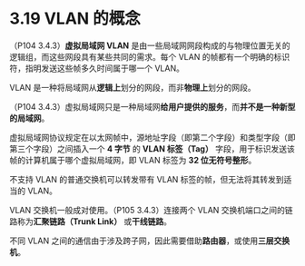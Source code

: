 # 3.19 VLAN 的概念

（P104 3.4.3）**虚拟局域网 VLAN** 是由一些局域网网段构成的与物理位置无关的逻辑组，而这些网段具有某些共同的需求。每个 VLAN 的帧都有一个明确的标识符，指明发送这些帧多久时间属于哪一个 VLAN。

VLAN 是一种将局域网从**逻辑上**划分的网段，而非**物理上**划分的网段。

（P104 3.4.3）虚拟局域网只是一种局域网**给用户提供的服务**，而**并不是一种新型的局域网**。

虚拟局域网协议规定在以太网帧中，源地址字段（即第二个字段）和类型字段（即第三个字段）之间插入一个 **4 字节** 的 **VLAN 标签（Tag）** 字段，用于标识发送该帧的计算机属于哪个虚拟局域网，即 VLAN 标签为 **32 位无符号整形**。

不支持 VLAN 的普通交换机可以转发带有 VLAN 标签的帧，但无法将其转发到适当的 VLAN。

VLAN 交换机一般成对使用。（P105 3.4.3）连接两个 VLAN 交换机端口之间的链路称为**汇聚链路（Trunk Link）** 或**干线链路**。

不同 VLAN 之间的通信由于涉及跨子网，因此需要借助**路由器**，或使用**三层交换机**。